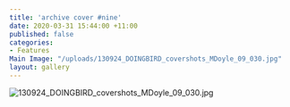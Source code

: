 ```yaml
---
title: 'archive cover #nine'
date: 2020-03-31 15:44:00 +11:00
published: false
categories:
- Features
Main Image: "/uploads/130924_DOINGBIRD_covershots_MDoyle_09_030.jpg"
layout: gallery
---
```


![130924_DOINGBIRD_covershots_MDoyle_09_030.jpg](/uploads/130924_DOINGBIRD_covershots_MDoyle_09_030.jpg)